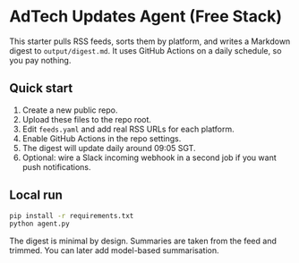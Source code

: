 # AdTech Updates Agent (Free Stack)

This starter pulls RSS feeds, sorts them by platform, and writes a Markdown digest to `output/digest.md`. It uses GitHub Actions on a daily schedule, so you pay nothing.

## Quick start
1. Create a new public repo.
2. Upload these files to the repo root.
3. Edit `feeds.yaml` and add real RSS URLs for each platform.
4. Enable GitHub Actions in the repo settings.
5. The digest will update daily around 09:05 SGT.
6. Optional: wire a Slack incoming webhook in a second job if you want push notifications.

## Local run
```bash
pip install -r requirements.txt
python agent.py
```

The digest is minimal by design. Summaries are taken from the feed and trimmed. You can later add model-based summarisation.
